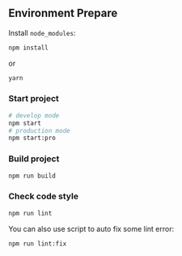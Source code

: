 ## Environment Prepare

Install `node_modules`:

```bash
npm install
```

or

```bash
yarn
```

### Start project

```bash
# develop mode
npm start
# production mode
npm start:pro
```

### Build project

```bash
npm run build
```

### Check code style

```bash
npm run lint
```

You can also use script to auto fix some lint error:

```bash
npm run lint:fix
```
